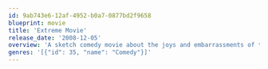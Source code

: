 ```yaml
---
id: 9ab743e6-12af-4952-b0a7-0877bd2f9658
blueprint: movie
title: 'Extreme Movie'
release_date: '2008-12-05'
overview: 'A sketch comedy movie about the joys and embarrassments of teen sex. But mostly the embarrassments.'
genres: '[{"id": 35, "name": "Comedy"}]'
---
```

